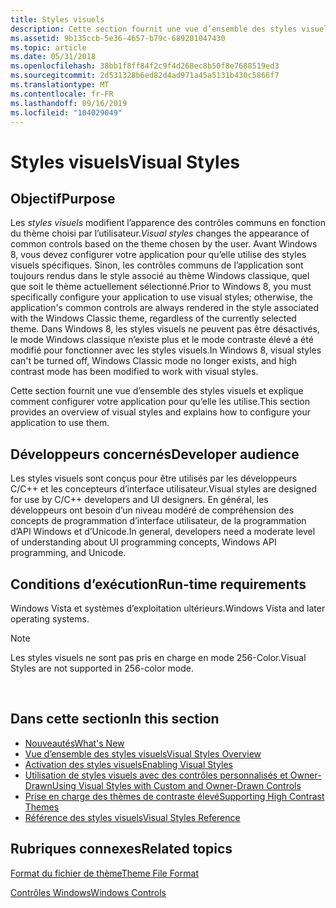 ```yaml
---
title: Styles visuels
description: Cette section fournit une vue d’ensemble des styles visuels et explique comment configurer votre application pour qu’elle les utilise.
ms.assetid: 9b135ccb-5e36-4657-b79c-689201047430
ms.topic: article
ms.date: 05/31/2018
ms.openlocfilehash: 38bb1f8ff84f2c9f4d268ec8b50f8e7688519ed3
ms.sourcegitcommit: 2d531328b6ed82d4ad971a45a5131b430c5866f7
ms.translationtype: MT
ms.contentlocale: fr-FR
ms.lasthandoff: 09/16/2019
ms.locfileid: "104029049"
---
```

# <a name="visual-styles"></a><span data-ttu-id="54e12-103">Styles visuels</span><span class="sxs-lookup"><span data-stu-id="54e12-103">Visual Styles</span></span>

## <a name="purpose"></a><span data-ttu-id="54e12-104">Objectif</span><span class="sxs-lookup"><span data-stu-id="54e12-104">Purpose</span></span>

<span data-ttu-id="54e12-105">Les *styles visuels* modifient l’apparence des contrôles communs en fonction du thème choisi par l’utilisateur.</span><span class="sxs-lookup"><span data-stu-id="54e12-105">*Visual styles* changes the appearance of common controls based on the theme chosen by the user.</span></span> <span data-ttu-id="54e12-106">Avant Windows 8, vous devez configurer votre application pour qu’elle utilise des styles visuels spécifiques. Sinon, les contrôles communs de l’application sont toujours rendus dans le style associé au thème Windows classique, quel que soit le thème actuellement sélectionné.</span><span class="sxs-lookup"><span data-stu-id="54e12-106">Prior to Windows 8, you must specifically configure your application to use visual styles; otherwise, the application's common controls are always rendered in the style associated with the Windows Classic theme, regardless of the currently selected theme.</span></span> <span data-ttu-id="54e12-107">Dans Windows 8, les styles visuels ne peuvent pas être désactivés, le mode Windows classique n’existe plus et le mode contraste élevé a été modifié pour fonctionner avec les styles visuels.</span><span class="sxs-lookup"><span data-stu-id="54e12-107">In Windows 8, visual styles can't be turned off, Windows Classic mode no longer exists, and high contrast mode has been modified to work with visual styles.</span></span>

<span data-ttu-id="54e12-108">Cette section fournit une vue d’ensemble des styles visuels et explique comment configurer votre application pour qu’elle les utilise.</span><span class="sxs-lookup"><span data-stu-id="54e12-108">This section provides an overview of visual styles and explains how to configure your application to use them.</span></span>

## <a name="developer-audience"></a><span data-ttu-id="54e12-109">Développeurs concernés</span><span class="sxs-lookup"><span data-stu-id="54e12-109">Developer audience</span></span>

<span data-ttu-id="54e12-110">Les styles visuels sont conçus pour être utilisés par les développeurs C/C++ et les concepteurs d’interface utilisateur.</span><span class="sxs-lookup"><span data-stu-id="54e12-110">Visual styles are designed for use by C/C++ developers and UI designers.</span></span> <span data-ttu-id="54e12-111">En général, les développeurs ont besoin d’un niveau modéré de compréhension des concepts de programmation d’interface utilisateur, de la programmation d’API Windows et d’Unicode.</span><span class="sxs-lookup"><span data-stu-id="54e12-111">In general, developers need a moderate level of understanding about UI programming concepts, Windows API programming, and Unicode.</span></span>

## <a name="run-time-requirements"></a><span data-ttu-id="54e12-112">Conditions d’exécution</span><span class="sxs-lookup"><span data-stu-id="54e12-112">Run-time requirements</span></span>

<span data-ttu-id="54e12-113">Windows Vista et systèmes d’exploitation ultérieurs.</span><span class="sxs-lookup"><span data-stu-id="54e12-113">Windows Vista and later operating systems.</span></span>

> [!Note]  
> <span data-ttu-id="54e12-114">Les styles visuels ne sont pas pris en charge en mode 256-Color.</span><span class="sxs-lookup"><span data-stu-id="54e12-114">Visual Styles are not supported in 256-color mode.</span></span>

 

## <a name="in-this-section"></a><span data-ttu-id="54e12-115">Dans cette section</span><span class="sxs-lookup"><span data-stu-id="54e12-115">In this section</span></span>

-   [<span data-ttu-id="54e12-116">Nouveautés</span><span class="sxs-lookup"><span data-stu-id="54e12-116">What's New</span></span>](what-s-new-for-windows-8.md)
-   [<span data-ttu-id="54e12-117">Vue d’ensemble des styles visuels</span><span class="sxs-lookup"><span data-stu-id="54e12-117">Visual Styles Overview</span></span>](visual-styles-overview.md)
-   [<span data-ttu-id="54e12-118">Activation des styles visuels</span><span class="sxs-lookup"><span data-stu-id="54e12-118">Enabling Visual Styles</span></span>](cookbook-overview.md)
-   [<span data-ttu-id="54e12-119">Utilisation de styles visuels avec des contrôles personnalisés et Owner-Drawn</span><span class="sxs-lookup"><span data-stu-id="54e12-119">Using Visual Styles with Custom and Owner-Drawn Controls</span></span>](using-visual-styles.md)
-   [<span data-ttu-id="54e12-120">Prise en charge des thèmes de contraste élevé</span><span class="sxs-lookup"><span data-stu-id="54e12-120">Supporting High Contrast Themes</span></span>](supporting-high-contrast-themes.md)
-   [<span data-ttu-id="54e12-121">Référence des styles visuels</span><span class="sxs-lookup"><span data-stu-id="54e12-121">Visual Styles Reference</span></span>](uxctl-ref.md)

## <a name="related-topics"></a><span data-ttu-id="54e12-122">Rubriques connexes</span><span class="sxs-lookup"><span data-stu-id="54e12-122">Related topics</span></span>

<dl> <dt>

[<span data-ttu-id="54e12-123">Format du fichier de thème</span><span class="sxs-lookup"><span data-stu-id="54e12-123">Theme File Format</span></span>](themesfileformat-overview.md)
</dt> <dt>

[<span data-ttu-id="54e12-124">Contrôles Windows</span><span class="sxs-lookup"><span data-stu-id="54e12-124">Windows Controls</span></span>](window-controls.md)
</dt> </dl>

 

 




